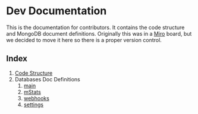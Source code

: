 # Dev Documentation

This is the documentation for contributors. It contains the code structure and MongoDB document definitions. Originally this was in a [Miro](https://miro.com/) board, but we decided to move it here so there is a proper version control.

## Index

1. [Code Structure](code-structure.md)
2. Databases Doc Definitions
    1. [main](database/main.md)
    2. [mStats](database/mStats.md)
    3. [webhooks](database/webhooks.md)
    4. [settings](database/settings.md)
